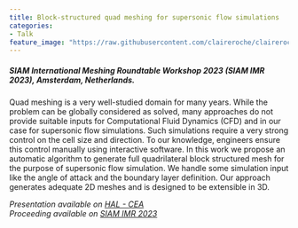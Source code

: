 ```yaml
---
title: Block-structured quad meshing for supersonic flow simulations
categories:
- Talk
feature_image: "https://raw.githubusercontent.com/claireroche/claireroche.github.io/main/images/blossoms.png"
---
```


##### SIAM International Meshing Roundtable Workshop 2023 (SIAM IMR 2023), Amsterdam, Netherlands.

Quad meshing is a very well-studied domain for many years. While the problem can be globally considered as solved, many approaches do not provide suitable inputs for Computational Fluid Dynamics (CFD) and in our case for supersonic flow simulations. Such simulations require a very strong control on the cell size and direction. To our knowledge, engineers ensure this control manually using interactive software. In this work we propose an automatic algorithm to generate full quadrilateral block structured mesh for the purpose of supersonic flow simulation. We handle some simulation input like the angle of attack and the boundary layer definition. Our approach generates adequate 2D meshes and is designed to be extensible in 3D.

<!-- more -->


_Presentation available on [HAL - CEA](https://hal-cea.archives-ouvertes.fr/cea-04028060)_  
_Proceeding available on [SIAM IMR 2023](https://internationalmeshingroundtable.com/assets/papers/2023/11-Roche-compressed.pdf)_  
